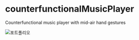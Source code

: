 # counterfunctionalMusicPlayer
Counterfunctional music player with mid-air hand gestures

![포트폴리오](https://user-images.githubusercontent.com/70312480/146717213-cd410c10-8bcb-4935-89f4-667e4bb22a44.jpg)
